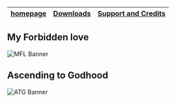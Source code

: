<table>
  <thead>
    <tr>
      <th style="text-align: center"><a href="/">homepage</a></th>
      <th style="text-align: center"><a href="/Products.html">Downloads</a></th>
      <th style="text-align: center"><a href="/SupportAndCredit.html">Support and Credits</a></th>
    </tr>
  </thead>
</table>

## My Forbidden love
![MFL Banner](assets/mfl/banner.png)

## Ascending to Godhood
![ATG Banner](assets/atg/banner.png)
